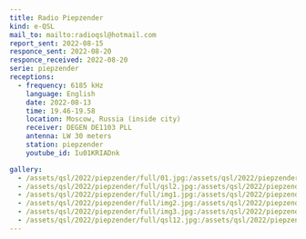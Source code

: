 ```yaml
---
title: Radio Piepzender
kind: e-QSL
mail_to: mailto:radioqsl@hotmail.com
report_sent: 2022-08-15
responce_sent: 2022-08-20
responce_received: 2022-08-20
serie: piepzender
receptions:
  - frequency: 6185 kHz
    language: English
    date: 2022-08-13
    time: 19.46-19.58
    location: Moscow, Russia (inside city)
    receiver: DEGEN DE1103 PLL
    antenna: LW 30 meters
    station: piepzender
    youtube_id: Iu01KRIADnk

gallery:
  - /assets/qsl/2022/piepzender/full/01.jpg:/assets/qsl/2022/piepzender/small/01.jpg
  - /assets/qsl/2022/piepzender/full/qsl2.jpg:/assets/qsl/2022/piepzender/small/qsl2.jpg
  - /assets/qsl/2022/piepzender/full/img1.jpg:/assets/qsl/2022/piepzender/small/img1.jpg
  - /assets/qsl/2022/piepzender/full/img2.jpg:/assets/qsl/2022/piepzender/small/img2.jpg
  - /assets/qsl/2022/piepzender/full/img3.jpg:/assets/qsl/2022/piepzender/small/img3.jpg
  - /assets/qsl/2022/piepzender/full/qsl12.jpg:/assets/qsl/2022/piepzender/small/qsl12.jpg
---
```

